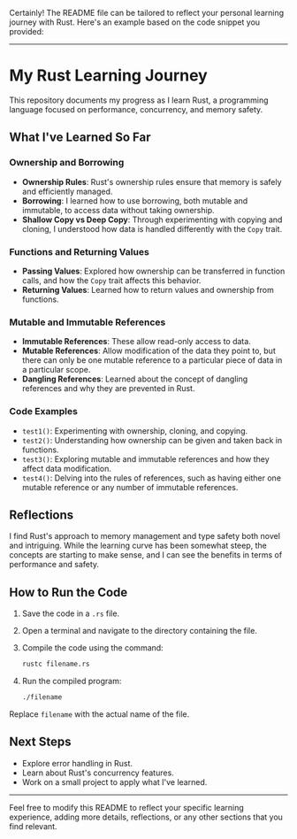 Certainly! The README file can be tailored to reflect your personal learning journey with Rust. Here's an example based on the code snippet you provided:

---

# My Rust Learning Journey

This repository documents my progress as I learn Rust, a programming language focused on performance, concurrency, and memory safety.

## What I've Learned So Far

### Ownership and Borrowing

- **Ownership Rules**: Rust's ownership rules ensure that memory is safely and efficiently managed.
- **Borrowing**: I learned how to use borrowing, both mutable and immutable, to access data without taking ownership.
- **Shallow Copy vs Deep Copy**: Through experimenting with copying and cloning, I understood how data is handled differently with the `Copy` trait.

### Functions and Returning Values

- **Passing Values**: Explored how ownership can be transferred in function calls, and how the `Copy` trait affects this behavior.
- **Returning Values**: Learned how to return values and ownership from functions.

### Mutable and Immutable References

- **Immutable References**: These allow read-only access to data.
- **Mutable References**: Allow modification of the data they point to, but there can only be one mutable reference to a particular piece of data in a particular scope.
- **Dangling References**: Learned about the concept of dangling references and why they are prevented in Rust.

### Code Examples

- `test1()`: Experimenting with ownership, cloning, and copying.
- `test2()`: Understanding how ownership can be given and taken back in functions.
- `test3()`: Exploring mutable and immutable references and how they affect data modification.
- `test4()`: Delving into the rules of references, such as having either one mutable reference or any number of immutable references.

## Reflections

I find Rust's approach to memory management and type safety both novel and intriguing. While the learning curve has been somewhat steep, the concepts are starting to make sense, and I can see the benefits in terms of performance and safety.

## How to Run the Code

1. Save the code in a `.rs` file.
2. Open a terminal and navigate to the directory containing the file.
3. Compile the code using the command:

   ```sh
   rustc filename.rs
   ```

4. Run the compiled program:

   ```sh
   ./filename
   ```

Replace `filename` with the actual name of the file.

## Next Steps

- Explore error handling in Rust.
- Learn about Rust's concurrency features.
- Work on a small project to apply what I've learned.

---

Feel free to modify this README to reflect your specific learning experience, adding more details, reflections, or any other sections that you find relevant.